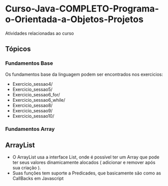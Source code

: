 # Curso-Java-COMPLETO-Programa-o-Orientada-a-Objetos-Projetos
Atividades relacionadas ao curso

## Tópicos 

### Fundamentos Base

Os fundamentos base da linguagem podem ser encontrados
nos exercicios:
* Exercicio_sessao4/
* Exercicio_sessao5/
* Exercicio_sessao6_for/
* Exercicio_sessao6_while/
* Exercicio_sessao8/
* Exercicio_sessao9/
* Exercicio_sessao10/

### Fundamentos Array 

## ArrayList

- O ArrayList usa a interface List, onde é possível ter um Array que pode
ter seus valores dinamicamente alocados ( adicionar e remover após sua criação ).
- Suas funções tem suporte a Predicades, que basicamente são como as CallBacks em Javascript
